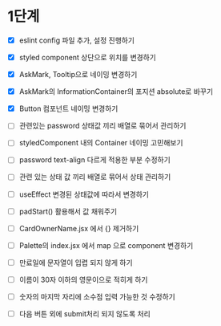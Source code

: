 # 1단계

- [x] eslint config 파일 추가, 설정 진행하기

- [x] styled component 상단으로 위치를 변경하기

- [x] AskMark, Tooltip으로 네이밍 변경하기

- [x] AskMark의 InformationContainer의 포지션 absolute로 바꾸기

- [x] Button 컴포넌트 네이밍 변경하기

- [ ] 관련있는 password 상태값 끼리 배열로 묶어서 관리하기

- [ ] styledComponent 내의 Container 네이밍 고민해보기

- [ ] password text-align 다르게 적용한 부분 수정하기

- [ ] 관련 있는 상태 값 끼리 배열로 묶어서 상태 관리하기

- [ ] useEffect 변경된 상태값에 따라서 변경하기

- [ ] padStart() 활용해서 값 채워주기

- [ ] CardOwnerName.jsx 에서 {} 제거하기

- [ ] Palette의 index.jsx 에서 map 으로 component 변경하기

- [ ] 만료일에 문자열이 입렵 되지 않게 하기

- [ ] 이름이 30자 이하의 영문이으로 적히게 하기

- [ ] 숫자의 마지막 자리에 소수점 입력 가능한 것 수정하기

- [ ] 다음 버튼 외에 submit처리 되지 않도록 처리
